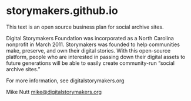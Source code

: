 storymakers.github.io
=====================

This text is an open source business plan for social archive sites.

Digital Storymakers Foundation was incorporated as a North Carolina nonprofit in March 2011. Storymakers was founded to help communities make, preserve, and own their digital stories. With this open-source platform, people who are interested in passing down their digital assets to future generations will be able to easily create community-run “social archive sites.”

For more information, see digitalstorymakers.org

Mike Nutt
mike@digitalstorymakers.org
